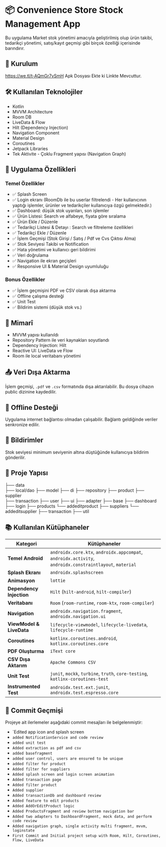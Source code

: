 # 📦 Convenience Store Stock Management App

Bu uygulama Market stok yönetimi amacıyla geliştirilmiş olup ürün takibi, tedarikçi yönetimi, satış/kayıt geçmişi gibi birçok özelliği içerisinde barındırır.

## 🚀 Kurulum
https://we.tl/t-AQmGr7vSmH
Apk Dosyası Ekte ki Linkte Mevcuttur.

## 🛠️ Kullanılan Teknolojiler

- Kotlin
- MVVM Architecture
- Room DB
- LiveData & Flow
- Hilt (Dependency Injection)
- Navigation Component
- Material Design
- Coroutines
- Jetpack Libraries
- Tek Aktivite - Çoklu Fragment yapısı (Navigation Graph)

## 📱 Uygulama Özellikleri

### Temel Özellikler
- ✅ Splash Screen
- ✅ Login ekranı (RoomDb ile bu userlar filtrelendi - Her kullanıcının yaptığı işlemler, ürünler ve tedarikçiler kullanıcıya özgü gelmektedir.)
- ✅ Dashboard: düşük stok uyarıları, son işlemler
- ✅ Ürün Listesi: Search ve alfabeye, fiyata göre sıralama
- ✅ Ürün Ekle / Düzenle
- ✅ Tedarikçi Listesi & Detayı : Search ve filtreleme özellikleri
- ✅ Tedarikçi Ekle / Düzenle
- ✅ İşlem Geçmişi (Stok Girişi / Satış / Pdf ve Cvs Çıktısı Alma) 
- ✅ Stok Seviyesi Takibi ve Notification
- ✅ Hata yönetimi ve kullanıcı geri bildirimi
- ✅ Veri doğrulama
- ✅ Navigation ile ekran geçişleri
- ✅ Responsive UI & Material Design uyumluluğu

### Bonus Özellikler

- ✅ İşlem geçmişini PDF ve CSV olarak dışa aktarma
- ✅ Offline çalışma desteği
- ✅ Unit Test
- ✅ Bildirim sistemi (düşük stok vs.)

## 🧠 Mimarî

- MVVM yapısı kullanıldı
- Repository Pattern ile veri kaynakları soyutlandı
- Dependency Injection: Hilt
- Reactive UI: LiveData ve Flow
- Room ile local veritabanı yönetimi


## 📤 Veri Dışa Aktarma

İşlem geçmişi, `.pdf` ve `.csv` formatında dışa aktarılabilir. Bu dosya cihazın public dizinine kaydedilir.

## 📡 Offline Desteği

Uygulama internet bağlantısı olmadan çalışabilir. Bağlantı geldiğinde veriler senkronize edilir.

## 🔔 Bildirimler

Stok seviyesi minimum seviyenin altına düştüğünde kullanıcıya bildirim gönderilir.


## 📂 Proje Yapısı
├── data  
  ├── local/dao 
  ├── model 
├── di 
├── repository 
  ├── product
  ├── supplier  
  ├── transaction 
  ├── user 
├── ui 
  ├── adapter 
  ├── base 
  ├── dashboard
  ├── login 
  ├── products 
    └── addeditproduct 
  ├── suppliers 
    └── addeditsupplier 
  ├── transaction 
├── util

## 📚 Kullanılan Kütüphaneler

| Kategori         | Kütüphaneler |
|------------------|--------------|
| **Temel Android** | `androidx.core.ktx`, `androidx.appcompat`, `androidx.activity`, `androidx.constraintlayout`, `material` |
| **Splash Ekranı** | `androidx.splashscreen` |
| **Animasyon** | `lottie` |
| **Dependency Injection** | `Hilt` (`hilt-android`, `hilt-compiler`) |
| **Veritabanı** | `Room` (`room-runtime`, `room-ktx`, `room-compiler`) |
| **Navigation** | `androidx.navigation.fragment`, `androidx.navigation.ui` |
| **ViewModel & LiveData** | `lifecycle-viewmodel`, `lifecycle-livedata`, `lifecycle-runtime` |
| **Coroutines** | `kotlinx.coroutines.android`, `kotlinx.coroutines.core` |
| **PDF Oluşturma** | `iText core` |
| **CSV Dışa Aktarım** | `Apache Commons CSV` |
| **Unit Test** | `junit`, `mockk`, `turbine`, `truth`, `core-testing`, `kotlinx-coroutines-test` |
| **Instrumented Test** | `androidx.test.ext.junit`, `androidx.test.espresso.core` |


## 📘 Commit Geçmişi

Projeye ait ilerlemeler aşağıdaki commit mesajları ile belgelenmiştir:

- `Edited app icon and splash screen
- `added NotificationService and code review`
- `added unit test`
- `Added extraction as pdf and csv`
- `added basefragment`
- `added user control, users are ensured to be unique`
- `added filter for product`
- `Added filter for suppliers`
- `Added splash screen and login screen animation`
- `Added transaction page`
- `Added filter product`
- `Added supplier`
- `Added transactionDb and dashboard review`
- `Added feature to edit products`
- `Added AddOrEditProduct logic`
- `Added ProductsFragment and review bottom navigation bar`
- `Added two adapters to DashboardFragment, mock data, and perform code review`
- `Added navigation graph, single activity multi fragment, mvvm, loginstate`
- `First Commit and Initial project setup with Room, Hilt, Coroutines, Flow, LiveData`

  
